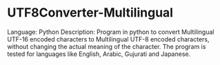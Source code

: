 # UTF8Converter-Multilingual
Language: Python
Description: Program in python to convert Multilingual UTF-16 encoded characters to Multilingual UTF-8 encoded characters, without changing the actual meaning of the character. The program is tested for languages like English, Arabic, Gujurati and Japanese.
